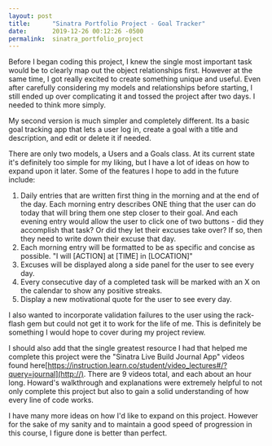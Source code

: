 ```yaml
---
layout: post
title:      "Sinatra Portfolio Project - Goal Tracker"
date:       2019-12-26 00:12:26 -0500
permalink:  sinatra_portfolio_project
---
```


Before I began coding this project, I knew the single most important task would be to clearly map out the object relationships first. However at the same time, I got really excited to create something unique and useful. Even after carefully considering my models and relationships before starting, I still ended up over complicating it and tossed the project after two days. I needed to think more simply. 

My second version is much simpler and completely different. Its a basic goal tracking app that lets a user log in, create a goal with a title and description, and edit or delete it if needed. 

There are only two models, a Users and a Goals class. At its current state it's definitely too simple for my liking, but I have a lot of ideas on how to expand upon it later. Some of the features I hope to add in the future include:

1. Daily entries that are written first thing in the morning and at the end of the day. Each morning entry describes ONE thing that the user can do today that will bring them one step closer to their goal. And each evening entry would allow the user to click one of  two buttons - did they accomplish that task? Or did they let their excuses take over? If so, then they need to write down their excuse that day.
2. Each morning entry will be formatted to be as specific and concise as possible. "I will [ACTION] at [TIME] in [LOCATION]"
3. Excuses will be displayed along a side panel for the user to see every day.
4. Every consecutive day of a completed task will be marked with an X on the calendar to show any positive streaks.
5. Display a new motivational quote for the user to see every day. 

I also wanted to incorporate validation failures to the user using the rack-flash gem but could not get it to work for the life of me. This is definitely be something I would hope to cover during my project review. 

I should also add that the single greatest resource I had that helped me complete this project were the "Sinatra Live Build Journal App" videos found here[https://instruction.learn.co/student/video_lectures#/?query=journal](http://). There are 9 videos total, and each about an hour long. Howard's walkthrough and explanations were extremely helpful to not only complete this project but also to gain a solid understanding of how every line of code works.

I have many more ideas on how I'd like to expand on this project. However for the sake of my sanity and to maintain a good speed of progression in this course, I figure done is better than perfect. 


